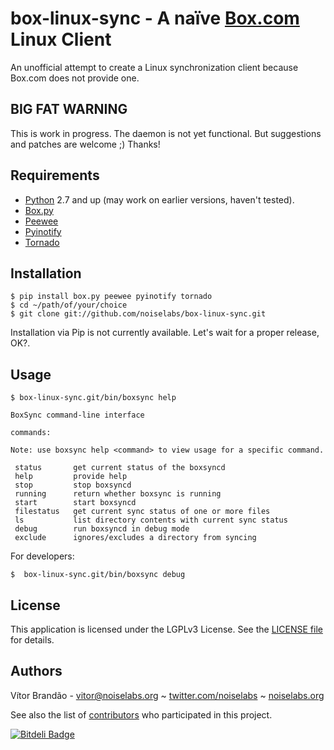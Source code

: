 box-linux-sync - A naïve [Box.com](http://box.com/) Linux Client
================================================================

An unofficial attempt to create a Linux synchronization client because Box.com does not provide one.

BIG FAT WARNING
---------------

This is work in progress. The daemon is not yet functional. But suggestions and patches are welcome ;) Thanks!

Requirements
------------

* [Python](http://www.python.org/download/releases/) 2.7 and up (may work on earlier versions, haven't tested).
* [Box.py](https://github.com/sookasa/box.py)
* [Peewee](https://github.com/coleifer/peewee)
* [Pyinotify](https://github.com/seb-m/pyinotify)
* [Tornado](http://www.tornadoweb.org/)

Installation
------------

    $ pip install box.py peewee pyinotify tornado
    $ cd ~/path/of/your/choice
    $ git clone git://github.com/noiselabs/box-linux-sync.git

Installation via Pip is not currently available. Let's wait for a proper release, OK?.

Usage
-----

    $ box-linux-sync.git/bin/boxsync help

    BoxSync command-line interface

    commands:

    Note: use boxsync help <command> to view usage for a specific command.

     status       get current status of the boxsyncd
     help         provide help
     stop         stop boxsyncd
     running      return whether boxsync is running
     start        start boxsyncd
     filestatus   get current sync status of one or more files
     ls           list directory contents with current sync status
     debug        run boxsyncd in debug mode
     exclude      ignores/excludes a directory from syncing


For developers:

    $  box-linux-sync.git/bin/boxsync debug

License
-------

This application is licensed under the LGPLv3 License. See the [LICENSE file](https://github.com/noiselabs/box-linux-sync/blob/daemon/LICENSE) for details.

Authors
-------
Vítor Brandão - <vitor@noiselabs.org> ~ [twitter.com/noiselabs](http://twitter.com/noiselabs) ~ [noiselabs.org](http://noiselabs.org)

See also the list of [contributors](https://github.com/noiselabs/box-linux-sync/contributors) who participated in this project.


[![Bitdeli Badge](https://d2weczhvl823v0.cloudfront.net/noiselabs/box-linux-sync/trend.png)](https://bitdeli.com/free "Bitdeli Badge")


